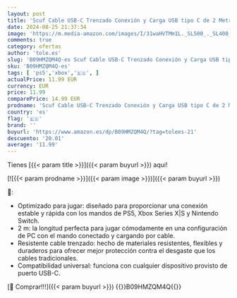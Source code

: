 ```yaml
---
layout: post
title: 'Scuf Cable USB-C Trenzado Conexión y Carga USB tipo C de 2 Metros para Mandos de Xbox  Mandos de PS5 y Smartphones - Negro'
date: 2024-08-25 21:37:34
image: 'https://m.media-amazon.com/images/I/31waHVTMm1L._SL500_._SL400_.jpg'
comments: true
category: ofertas
author: 'tole.es'
slug: 'B09HMZQM4Q-es Scuf Cable USB-C Trenzado Conexión y Carga USB tipo C de 2...'
sku: 'B09HMZQM4Q-es'
tags: [ 'ps5','xbox','🇪🇸', ]
actualPrice: 11.99 EUR
currency: EUR
price: 11.99
comparePrice: 14.99 EUR
prodname: 'Scuf Cable USB-C Trenzado Conexión y Carga USB tipo C de 2 Metros para Mandos de Xbox  Mandos de PS5 y Smartphones - Negro'
country: 'es'
flag: '🇪🇸'
brand: ''
buyurl: 'https://www.amazon.es/dp/B09HMZQM4Q/?tag=tolees-21'
descuento: '20.01'
average: '11.99'
---
```


Tienes [{{< param title >}}]({{< param buyurl >}}) aqui!

[![{{< param prodname >}}]({{< param image >}})]({{< param buyurl >}})

🔎:

- Optimizado para jugar: diseñado para proporcionar una conexión estable y rápida con los mandos de PS5, Xbox Series X|S y Nintendo Switch.
- 2 m: la longitud perfecta para jugar cómodamente en una configuración de PC con el mando conectado y cargando por cable.
- Resistente cable trenzado: hecho de materiales resistentes, flexibles y duraderos para ofrecer mejor protección contra el desgaste que los cables tradicionales.
- Compatibilidad universal: funciona con cualquier dispositivo provisto de puerto USB-C.

[🛒 Comprar!!!]({{< param buyurl >}})
{{<world>}}B09HMZQM4Q{{</world>}}
